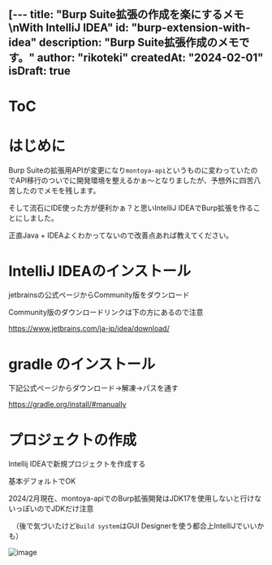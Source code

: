 [---
title: "Burp Suite拡張の作成を楽にするメモ\nWith IntelliJ IDEA"
id: "burp-extension-with-idea"
description: "Burp Suite拡張作成のメモです。"
author: "rikoteki"
createdAt: "2024-02-01"
isDraft: true
---

# ToC

# はじめに

Burp Suiteの拡張用APIが変更になり`montoya-api`というものに変わっていたのでAPI移行のついでに開発環境を整えるかぁ〜となりましたが、予想外に四苦八苦したのでメモを残します。

そして流石にIDE使った方が便利かぁ？と思いIntelliJ IDEAでBurp拡張を作ることにしました。

正直Java + IDEAよくわかってないので改善点あれば教えてください。

# IntelliJ IDEAのインストール

jetbrainsの公式ページからCommunity版をダウンロード

Community版のダウンロードリンクは下の方にあるので注意

https://www.jetbrains.com/ja-jp/idea/download/

# gradle のインストール

下記公式ページからダウンロード→解凍→パスを通す

https://gradle.org/install/#manually

# プロジェクトの作成

Intellij IDEAで新規プロジェクトを作成する

基本デフォルトでOK

2024/2月現在、montoya-apiでのBurp拡張開発はJDK17を使用しないと行けないっぽいのでJDKだけ注意

　（後で気づいたけど`Build system`はGUI Designerを使う都合上IntelliJでいいかも）

![image](https://github.com/r1k0t3k1/note/assets/57973603/75aa7eb1-9ed5-43be-8f92-90745d7111fe)

# 
